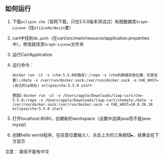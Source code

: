 ## 如何运行
1. 下载`eclipse che`（官网下载，只在5.5.0版本测试过）和图数据库`Graph-Lucene`（找`nli2code/Wusjn`要）
2. cart中找到`db.path`（在cart/src/main/resource/application.properties中），修改路径至`Graph-Lucene`文件夹
3. 运行CartApplication
4. 运行命令：
    
    `docker run -it -v (che-5.5.0的路径):/repo -v (che的数据存放位置，任意设置):/data -v /var/run/docker.sock:/var/run/docker.sock -e CHE_HOST=(自己的ip地址) eclipse/che:5.5.0 start`
    
    
    例如: `docker run -it -v /Users/apple/Downloads/liwp-cart/che-5.5.0:/repo -v /Users/apple/Downloads/liwp-cart/chedata:/data -v /var/run/docker.sock:/var/run/docker.sock -e CHE_HOST=10.0.26.18 eclipse/che:5.5.0 start `
    
5. 打开localhost:8080，创建新的workspace（设置中选择java而不是java-mysql）
6. 创建hello world程序，在任意位置输入`?`，点击上方的三角按钮`▶️`，结果会在下方显示

注意：
    路径不能有中文